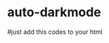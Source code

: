 # auto-darkmode
#just add this codes to your html

<script>
        // Fall back if the browser doesn't support prefers-color-scheme
        if (window.matchMedia('(prefers-color-scheme: dark)').media === 'not all') {
            // Hide content until CSS loads to prevent show unstyled code.
            document.documentElement.style.display = 'none';

            // Insert stylesheet with onload event to show page content.
            document.head.insertAdjacentHTML(
                'beforeend',
                '<link href="dark-theme.css" rel="stylesheet" onload="document.documentElement.style.display=\'\'" />'
            );
        }
    </script>
<link href="light-theme.css" rel="stylesheet" media="(prefers-color-scheme: light)" />
<link href="dark-theme.css" rel="stylesheet" media="(prefers-color-scheme: dark)" />

